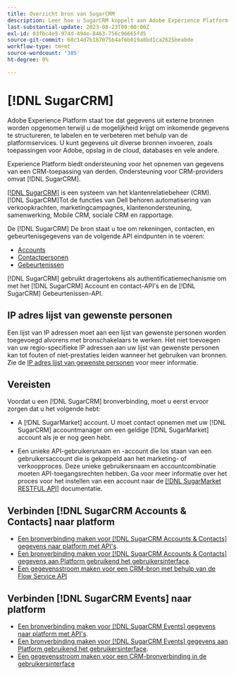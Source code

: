 ```yaml
---
title: Overzicht bron van SugarCRM
description: Leer hoe u SugarCRM koppelt aan Adobe Experience Platform met behulp van API's of de gebruikersinterface.
last-substantial-update: 2023-08-23T00:00:00Z
exl-id: 03fbc4e9-974d-494e-8463-756c96665fd5
source-git-commit: 68c14d7b187075b4af6b019a8bd1ca2625beabde
workflow-type: tm+mt
source-wordcount: '385'
ht-degree: 0%

---
```


# [!DNL SugarCRM]

Adobe Experience Platform staat toe dat gegevens uit externe bronnen worden opgenomen terwijl u de mogelijkheid krijgt om inkomende gegevens te structureren, te labelen en te verbeteren met behulp van de platformservices. U kunt gegevens uit diverse bronnen invoeren, zoals toepassingen voor Adobe, opslag in de cloud, databases en vele andere.

Experience Platform biedt ondersteuning voor het opnemen van gegevens van een CRM-toepassing van derden. Ondersteuning voor CRM-providers omvat [!DNL SugarCRM].

[[!DNL SugarCRM]](https://www.sugarcrm.com/) is een systeem van het klantenrelatiebeheer (CRM). [!DNL SugarCRM]Tot de functies van Dell behoren automatisering van verkoopkrachten, marketingcampagnes, klantenondersteuning, samenwerking, Mobile CRM, sociale CRM en rapportage.

De [!DNL SugarCRM] De bron staat u toe om rekeningen, contacten, en gebeurtenisgegevens van de volgende API eindpunten in te voeren:

* [Accounts](https://market.apidocs.sugarcrm.com/#b0aeb0cd-80ea-4688-8474-54e4873f32f3)
* [Contactpersonen](https://market.apidocs.sugarcrm.com/#308c5025-9478-4de3-8a41-1fc3cff1d8d1)
* [Gebeurtenissen](https://market.apidocs.sugarcrm.com/#516ec3b1-8e70-43d4-8bf2-38a2ae74c0a5)

[!DNL SugarCRM] gebruikt dragertokens als authentificatiemechanisme om met het [!DNL SugarCRM] Account en contact-API&#39;s en de [!DNL SugarCRM] Gebeurtenissen-API.

## IP adres lijst van gewenste personen

Een lijst van IP adressen moet aan een lijst van gewenste personen worden toegevoegd alvorens met bronschakelaars te werken. Het niet toevoegen van uw regio-specifieke IP adressen aan uw lijst van gewenste personen kan tot fouten of niet-prestaties leiden wanneer het gebruiken van bronnen. Zie de [IP adres lijst van gewenste personen](../../ip-address-allow-list.md) voor meer informatie.

## Vereisten

Voordat u een [!DNL SugarCRM] bronverbinding, moet u eerst ervoor zorgen dat u het volgende hebt:

* A [!DNL SugarMarket] account. U moet contact opnemen met uw [!DNL SugarCRM] accountmanager om een geldige [!DNL SugarMarket] account als je er nog geen hebt.

* Een unieke API-gebruikersnaam en -account die los staan van een gebruikersaccount die is gekoppeld aan het marketing- of verkoopproces. Deze unieke gebruikersnaam en accountcombinatie moeten API-toegangsrechten hebben. Ga voor meer informatie over het proces voor het instellen van een account naar de [[!DNL SugarMarket RESTFUL API]](https://market.apidocs.sugarcrm.com/#intro) documentatie.

## Verbinden [!DNL SugarCRM Accounts & Contacts] naar platform

* [Een bronverbinding maken voor [!DNL SugarCRM Accounts & Contacts] gegevens naar platform met API&#39;s](../../tutorials/api/create/crm/sugarcrm-accounts-contacts.md).
* [Een bronverbinding maken voor [!DNL SugarCRM Accounts & Contacts] gegevens aan Platform gebruikend het gebruikersinterface](../../tutorials/ui/create/crm/sugarcrm-accounts-contacts.md).
* [Een gegevensstroom maken voor een CRM-bron met behulp van de Flow Service API](../../tutorials/api/collect/crm.md)


## Verbinden [!DNL SugarCRM Events] naar platform

* [Een bronverbinding maken voor [!DNL SugarCRM Events] gegevens naar platform met API&#39;s](../../tutorials/ui/create/crm/sugarcrm-events.md).
* [Een bronverbinding maken voor [!DNL SugarCRM Events] gegevens aan Platform gebruikend het gebruikersinterface](../../tutorials/ui/create/crm/sugarcrm-events.md).
* [Een gegevensstroom maken voor een CRM-bronverbinding in de gebruikersinterface](../../tutorials/ui/dataflow/crm.md)
